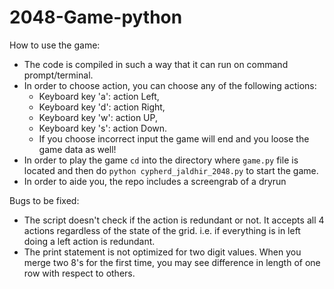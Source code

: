 # 2048-Game-python
How to use the game:
* The code is compiled in such a way that it can run on command prompt/terminal. 
* In order to choose action, you can choose any of the following actions: 
  * Keyboard key 'a': action Left, 
  * Keyboard key 'd': action Right,  
  * Keyboard key 'w': action UP, 
  * Keyboard key 's': action Down. 
  * If you choose incorrect input the game will end and you loose the game data as well!
* In order to play the game `cd` into the directory where `game.py` file is located and then do `python cypherd_jaldhir_2048.py` to start the game.
* In order to aide you, the repo includes a screengrab of a dryrun

Bugs to be fixed:
* The script doesn't check if the action is redundant or not. It accepts all 4 actions regardless of the state of the grid. i.e. if everything is in left doing a left action is redundant.
* The print statement is not optimized for two digit values. When you merge two 8's for the first time, you may see difference in length of one row with respect to others.
